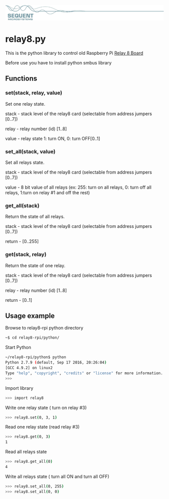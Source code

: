 
[![relay8-rpi](res/sequent.jpg)](https://www.sequentmicrosystems.com)

# relay8.py

This is the python library to control old Raspberry Pi [Relay 8 Board](https://www.sequentmicrosystems.com)

Before use you have to install python smbus library

## Functions
### set(stack, relay, value)
Set one relay state.

stack - stack level of the relay8 card (selectable from address jumpers [0..7])

relay - relay number (id) [1..8]

value - relay state 1: turn ON, 0: turn OFF[0..1]

### set_all(stack, value)
Set all relays state.

stack - stack level of the relay8 card (selectable from address jumpers [0..7])

value - 8 bit value of all relays (ex: 255: turn on all relays, 0: turn off all relays, 1:turn on relay #1 and off the rest)

### get_all(stack)
Return the state of all relays.

stack - stack level of the relay8 card (selectable from address jumpers [0..7])

return - [0..255]

### get(stack, relay)
Return the state of one relay.

stack - stack level of the relay8 card (selectable from address jumpers [0..7])

relay - relay number (id) [1..8]

return - [0..1]

## Usage example
Browse to relay8-rpi python directory 

```bash
~$ cd relay8-rpi/python/
```

Start Python

```bash
~/relay8-rpi/python$ python
Python 2.7.9 (default, Sep 17 2016, 20:26:04)
[GCC 4.9.2] on linux2
Type "help", "copyright", "credits" or "license" for more information.
>>>
```
Import library
```bash
>>> import relay8
```
Write one relay state ( turn on relay #3)

```bash
>>> relay8.set(0, 3, 1)
```

Read one relay state (read relay #3)

```bash
>>> relay8.get(0, 3)
1
```
Read all relays state

```bash
>>> relay8.get_all(0)
4
```

Write all relays state ( turn all ON and turn all OFF)

```bash
>>> relay8.set_all(0, 255)
>>> relay8.set_all(0, 0)
```

